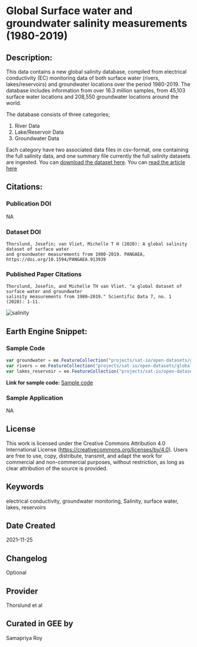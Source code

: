 
# Global Surface water and groundwater salinity measurements (1980-2019)

## Description:

This data contains a new global salinity database, compiled from electrical conductivity (EC) monitoring data of both surface water (rivers, lakes/reservoirs) and groundwater locations over the period 1980-2019. The database includes information from over 16.3 million samples, from 45,103 surface water locations and 208,550 groundwater locations around the world.

The database consists of three categories;
1. River Data
2. Lake/Reservoir Data
3. Groundwater Data

Each category have two associated data files in csv-format, one containing the full salinity data, and one summary file currently the full salinity datasets are ingested. You can [download the dataset here](https://doi.pangaea.de/10.1594/PANGAEA.913939?format=html#download). You can [read the article here](https://www.nature.com/articles/s41597-020-0562-z)

## Citations:

### Publication DOI

NA

### Dataset DOI

```
Thorslund, Josefin; van Vliet, Michelle T H (2020): A global salinity dataset of surface water
and groundwater measurements from 1980-2019. PANGAEA, https://doi.org/10.1594/PANGAEA.913939
```

### Published Paper Citations

```
Thorslund, Josefin, and Michelle TH van Vliet. "a global dataset of surface water and groundwater
salinity measurements from 1980–2019." Scientific Data 7, no. 1 (2020): 1-11.
```

![salinity](https://user-images.githubusercontent.com/6677629/143496557-aa7e244e-c2a9-4854-8602-ec343c6e542b.gif)

## Earth Engine Snippet:

### Sample Code

```js
var groundwater = ee.FeatureCollection("projects/sat-io/open-datasets/global_water_salinity/groundwaters_database");
var rivers = ee.FeatureCollection("projects/sat-io/open-datasets/global_water_salinity/rivers_database");
var lakes_reservoir = ee.FeatureCollection("projects/sat-io/open-datasets/global_water_salinity/lakes_reservoirs_database");
```

**Link for sample code:** [Sample code](https://code.earthengine.google.com/https://code.earthengine.google.com/?scriptPath=users/sat-io/awesome-gee-catalog-examples:geophysical-biological-biogeochemical/GLOBAL-WATER-SALINITY)

### Sample Application

NA

## License

This work is licensed under the Creative Commons Attribution 4.0 International License (https://creativecommons.org/licenses/by/4.0). Users are free to use, copy, distribute, transmit, and adapt the work for commercial and non-commercial purposes, without restriction, as long as clear attribution of the source is provided.

## Keywords

electrical conductivity, groundwater monitoring, Salinity, surface water, lakes, reservoirs

## Date Created

2021-11-25

## Changelog

Optional

## Provider

Thorslund et al

## Curated in GEE by
Samapriya Roy